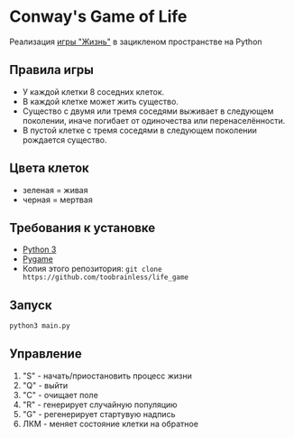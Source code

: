 # Conway's Game of Life

Реализация [игры "Жизнь"](https://ru.wikipedia.org/wiki/Игра_«Жизнь») в зацикленом пространстве на Python

## Правила игры

- У каждой клетки 8 соседних клеток.
- В каждой клетке может жить существо.
- Существо с двумя или тремя соседями выживает в следующем поколении, иначе погибает от одиночества или перенаселённости.
- В пустой клетке с тремя соседями в следующем поколении рождается существо.

## Цвета клеток

- зеленая = живая
- черная = мертвая

## Требования к установке

- [Python 3](https://www.python.org/downloads/release/python-389/)
- [Pygame](http://www.pygame.org)
- Копия этого репозитория: `git clone https://github.com/toobrainless/life_game` 

## Запуск

```sh
python3 main.py
```

## Управление
1. "S" - начать/приостановить процесс жизни
2. "Q" - выйти
3. "C" - очищает полe
4. "R" - генерирует случайную популяцию
5. "G" - регенерирует стартувую надпись
6. ЛКМ - меняет состояние клетки на обратное



